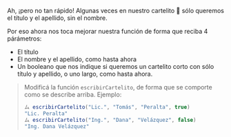 Ah, ¡pero no tan rápido! Algunas veces en nuestro cartelito :name_badge: sólo queremos el título y el apellido, sin el nombre.   

Por eso ahora nos toca mejorar nuestra función de forma que reciba 4 párámetros: 

* El título
* El nombre y el apellido, como hasta ahora
* Un booleano que nos indique si queremos un cartelito corto con sólo título y apellido, o uno largo, como hasta ahora. 


> Modificá la función `escribirCartelito`, de forma que se comporte como se describe arriba. Ejemplo: 
> 
> ```javascript
> ム escribirCartelito("Lic.", "Tomás", "Peralta", true)
> "Lic. Peralta"
> ム escribirCartelito("Ing.", "Dana", "Velázquez", false)
> "Ing. Dana Velázquez"
> ```